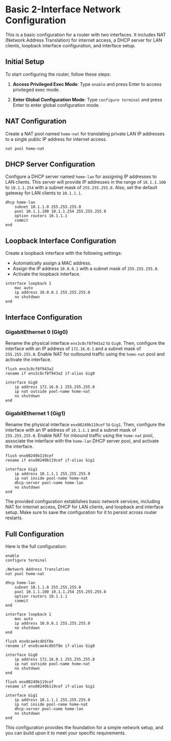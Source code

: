 # Basic 2-Interface Network Configuration

This is a basic configuration for a router with two interfaces. It includes NAT (Network Address Translation) for internet access, a DHCP server for LAN clients, loopback interface configuration, and interface setup.

## Initial Setup

To start configuring the router, follow these steps:

1. **Access Privileged Exec Mode**: Type `enable` and press Enter to access privileged exec mode.

2. **Enter Global Configuration Mode**: Type `configure terminal` and press Enter to enter global configuration mode.

## NAT Configuration

Create a NAT pool named `home-nat` for translating private LAN IP addresses to a single public IP address for internet access.

```config
nat pool home-nat
```

## DHCP Server Configuration

Configure a DHCP server named `home-lan` for assigning IP addresses to LAN clients. This server will provide IP addresses in the range of `10.1.1.100` to `10.1.1.254` with a subnet mask of `255.255.255.0`. Also, set the default gateway for LAN clients to `10.1.1.1`.

```config
dhcp home-lan
    subnet 10.1.1.0 255.255.255.0
    pool 10.1.1.100 10.1.1.254 255.255.255.0
    option routers 10.1.1.1
    commit
end
```

## Loopback Interface Configuration

Create a loopback interface with the following settings:

- Automatically assign a MAC address.
- Assign the IP address `10.0.0.1` with a subnet mask of `255.255.255.0`.
- Activate the loopback interface.

```config
interface loopback 1
    mac auto
    ip address 10.0.0.1 255.255.255.0
    no shutdown
end
```

## Interface Configuration

### GigabitEthernet 0 (Gig0)

Rename the physical interface `enx3c8cf8f943a2` to `Gig0`. Then, configure the interface with an IP address of `172.16.0.1` and a subnet mask of `255.255.255.0`. Enable NAT for outbound traffic using the `home-nat` pool and activate the interface.

```config
flush enx3c8cf8f943a2
rename if enx3c8cf8f943a2 if-alias Gig0

interface Gig0
    ip address 172.16.0.1 255.255.255.0
    ip nat outside pool-name home-nat
    no shutdown
end
```

### GigabitEthernet 1 (Gig1)

Rename the physical interface `enx00249b119cef` to `Gig1`. Then, configure the interface with an IP address of `10.1.1.1` and a subnet mask of `255.255.255.0`. Enable NAT for inbound traffic using the `home-nat` pool, associate the interface with the `home-lan` DHCP server pool, and activate the interface.

```config
flush enx00249b119cef
rename if enx00249b119cef if-alias Gig1

interface Gig1
    ip address 10.1.1.1 255.255.255.0
    ip nat inside pool-name home-nat
    dhcp-server pool-name home-lan
    no shutdown
end
```

The provided configuration establishes basic network services, including NAT for internet access, DHCP for LAN clients, and loopback and interface setup. Make sure to save the configuration for it to persist across router restarts.

## Full Configuration

Here is the full configuration:

```config
enable
configure terminal

;Network Address Translation
nat pool home-nat

dhcp home-lan
    subnet 10.1.1.0 255.255.255.0
    pool 10.1.1.100 10.1.1.254 255.255.255.0
    option routers 10.1.1.1
    commit
end

interface loopback 1
    mac auto
    ip address 10.0.0.1 255.255.255.0
    no shutdown
end

flush enx8cae4cdb5f8e
rename if enx8cae4cdb5f8e if-alias Gig0

interface Gig0
    ip address 172.16.0.1 255.255.255.0
    ip nat outside pool-name home-nat
    no shutdown
end

flush enx00249b119cef
rename if enx00249b119cef if-alias Gig1

interface Gig1
    ip address 10.1.1.1 255.255.255.0
    ip nat inside pool-name home-nat
    dhcp-server pool-name home-lan
    no shutdown
end
```

This configuration provides the foundation for a simple network setup, and you can build upon it to meet your specific requirements.